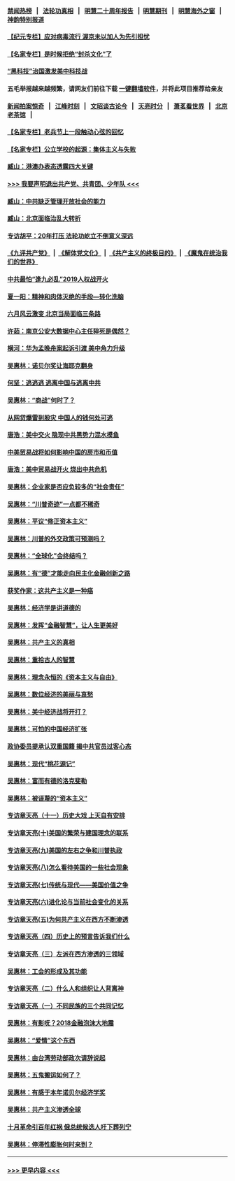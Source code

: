 #### [禁闻热榜](热点新闻.md?=0)  &nbsp;&nbsp;|&nbsp;&nbsp; [法轮功真相](https://github.com/gfw-breaker/truth/blob/master/README.md?=0) &nbsp;&nbsp;|&nbsp;&nbsp; [明慧二十周年报告](https://github.com/gfw-breaker/mh-reports/blob/master/README.md?=0) &nbsp;&nbsp;|&nbsp;&nbsp;[明慧期刊](https://github.com/gfw-breaker/mh-qikan) &nbsp;&nbsp;|&nbsp;&nbsp; [明慧海外之窗](https://github.com/gfw-breaker/mh-news/blob/master/README.md?=0) &nbsp;&nbsp;|&nbsp;&nbsp; [神韵特别报道](https://github.com/gfw-breaker/mh-news/blob/master/shenyun.md?=0)
#### [【纪元专栏】应对病毒流行 渥京未以加人为先引担忧](../pages/nsc423/n11875714.md?t=03061431) 
#### [【名家专栏】是时候拒绝“封杀文化”了](../pages/nsc423/n11814093.md?t=03061431) 
#### [“黑科技”治国激发美中科技战](../pages/nsc423/n11638056.md?t=03061431) 
#### 五毛举报越来越频繁，请网友们前往下载 [一键翻墙软件](https://github.com/gfw-breaker/ssr-accounts)，并将此项目推荐给亲友
#### [新闻拍案惊奇](https://github.com/gfw-breaker/banned-news/blob/master/pages/link4.md) &nbsp;&nbsp;|&nbsp;&nbsp; [江峰时刻](https://github.com/gfw-breaker/banned-news/blob/master/pages/link4.md) &nbsp;&nbsp;|&nbsp;&nbsp; [文昭谈古论今](https://github.com/gfw-breaker/banned-news/blob/master/pages/link4.md) &nbsp;&nbsp;|&nbsp;&nbsp; [天亮时分](https://github.com/gfw-breaker/banned-news/blob/master/pages/link4.md) &nbsp;&nbsp;|&nbsp;&nbsp; [萧茗看世界](https://github.com/gfw-breaker/banned-news/blob/master/pages/link4.md) &nbsp;&nbsp;|&nbsp;&nbsp; [北京老茶馆](https://github.com/gfw-breaker/banned-news/blob/master/pages/link4.md) &nbsp;&nbsp;|&nbsp;&nbsp; 
#### [【名家专栏】老兵节上一段触动心弦的回忆](../pages/nsc423/n11646016.md?t=03061431) 
#### [【名家专栏】公立学校的起源：集体主义与失败](../pages/nsc423/n11601833.md?t=03061431) 
#### [臧山：港澳办表态透露四大关键](../pages/nsc423/n11421628.md?t=03061431) 
#### [>>> 我要声明退出共产党、共青团、少年队 <<<](https://github.com/begood0513/goodnews/blob/master/quit/letter.md) 
#### [臧山：中共缺乏管理开放社会的能力](../pages/nsc423/n11407457.md?t=03061431) 
#### [臧山：北京面临治乱大转折](../pages/nsc423/n11406895.md?t=03061431) 
#### [专访胡平：20年打压 法轮功屹立不倒意义深远](../pages/nsc423/n11398800.md?t=03061431) 
#### [《九评共产党》](https://github.com/begood0513/9ping.md/blob/master/README.md) &nbsp;|&nbsp; [《解体党文化》](../../../../jtdwh.md/blob/master/README.md)  &nbsp;|&nbsp; [《共产主义的终极目的》](../../../../gczydzjmd.md/blob/master/README.md) &nbsp;|&nbsp; [《魔鬼在统治我们的世界》](../../../../mgztzwmdsj.md/blob/master/README.md) 
#### [中共最怕“逢九必乱”2019人权战开火](../pages/nsc423/n11385248.md?t=03061431) 
#### [夏一阳：精神和肉体灭绝的手段—转化洗脑](../pages/nsc423/n11368250.md?t=03061431) 
#### [六月风云激变 北京当局面临三条路](../pages/nsc423/n11313668.md?t=03061431) 
#### [许茹：南京公安大数据中心主任猝死是偶然？](../pages/nsc423/n11064744.md?t=03061431) 
#### [横河：华为孟晚舟案起诉引渡 美中角力升级](../pages/nsc423/n11027230.md?t=03061431) 
#### [吴惠林：诺贝尔奖让海耶克翻身](../pages/nsc423/n10890049.md?t=03061431) 
#### [何坚：逃逃逃 逃离中国与逃离中共](../pages/nsc423/n10592891.md?t=03061431) 
#### [吴惠林：“商战”何时了？](../pages/nsc423/n10573558.md?t=03061431) 
#### [从网贷爆雷到股灾 中国人的钱何处可逃](../pages/nsc423/n10572800.md?t=03061431) 
#### [唐浩：美中交火 隐现中共黑势力混水摸鱼](../pages/nsc423/n10544040.md?t=03061431) 
#### [中美贸易战将如何影响中国的房市和币值](../pages/nsc423/n10543697.md?t=03061431) 
#### [唐浩：美中贸易战开火 烧出中共危机](../pages/nsc423/n10540126.md?t=03061431) 
#### [吴惠林：企业家是否应负较多的“社会责任”](../pages/nsc423/n10535022.md?t=03061431) 
#### [吴惠林：“川普奇迹”一点都不稀奇](../pages/nsc423/n10512808.md?t=03061431) 
#### [吴惠林：平议“修正资本主义”](../pages/nsc423/n10495724.md?t=03061431) 
#### [吴惠林：川普的外交政策可预测吗？](../pages/nsc423/n10462387.md?t=03061431) 
#### [吴惠林：“全球化”会终结吗？](../pages/nsc423/n10452838.md?t=03061431) 
#### [吴惠林：有“德”才能走向民主化金融创新之路](../pages/nsc423/n10432292.md?t=03061431) 
#### [获奖作家：这共产主义是一种癌](../pages/nsc423/n10431541.md?t=03061431) 
#### [吴惠林：经济学是讲道德的](../pages/nsc423/n10398014.md?t=03061431) 
#### [吴惠林：发挥“金融智慧”，让人生更美好](../pages/nsc423/n10375019.md?t=03061431) 
#### [吴惠林：共产主义的真相](../pages/nsc423/n10351394.md?t=03061431) 
#### [吴惠林：重拾古人的智慧](../pages/nsc423/n10337691.md?t=03061431) 
#### [吴惠林：理念永恒的《资本主义与自由》](../pages/nsc423/n10316274.md?t=03061431) 
#### [吴惠林：数位经济的美丽与哀愁](../pages/nsc423/n10292946.md?t=03061431) 
#### [吴惠林：美中经济战将开打？](../pages/nsc423/n10258825.md?t=03061431) 
#### [吴惠林：可怕的中国经济扩张](../pages/nsc423/n10219147.md?t=03061431) 
#### [政协委员提承认双重国籍 揭中共官员过客心态](../pages/nsc423/n10208809.md?t=03061431) 
#### [吴惠林：现代“桃花源记”](../pages/nsc423/n10185234.md?t=03061431) 
#### [吴惠林：富而有德的洛克斐勒](../pages/nsc423/n10142264.md?t=03061431) 
#### [吴惠林：被诬蔑的“资本主义”](../pages/nsc423/n10124816.md?t=03061431) 
#### [专访章天亮（十一）历史大戏 上天自有安排](../pages/nsc423/n10094905.md?t=03061431) 
#### [专访章天亮(十)美国的繁荣与建国理念的联系](../pages/nsc423/n10094899.md?t=03061431) 
#### [专访章天亮(九)美国的左右之争和川普执政](../pages/nsc423/n10094889.md?t=03061431) 
#### [专访章天亮(八)怎么看待美国的一些社会现象](../pages/nsc423/n10094857.md?t=03061431) 
#### [专访章天亮(七)传统与现代——美国价值之争](../pages/nsc423/n10093140.md?t=03061431) 
#### [专访章天亮(六)进化论与当前社会变化的关系](../pages/nsc423/n10092036.md?t=03061431) 
#### [专访章天亮(五)为何共产主义在西方不断渗透](../pages/nsc423/n10083620.md?t=03061431) 
#### [专访章天亮（四）历史上的预言告诉我们什么](../pages/nsc423/n10083606.md?t=03061431) 
#### [专访章天亮（三）左派在西方渗透的三领域](../pages/nsc423/n10081115.md?t=03061431) 
#### [吴惠林：工会的形成及其功能](../pages/nsc423/n10080633.md?t=03061431) 
#### [专访章天亮（二）什么人和组织让人背离神](../pages/nsc423/n10076637.md?t=03061431) 
#### [专访章天亮（一）不同民族的三个共同记忆](../pages/nsc423/n10074188.md?t=03061431) 
#### [吴惠林：有影呒？2018金融泡沫大地震](../pages/nsc423/n10040534.md?t=03061431) 
#### [吴惠林：“爱情”这个东西](../pages/nsc423/n10019423.md?t=03061431) 
#### [吴惠林：由台湾劳动部政次请辞说起](../pages/nsc423/n9979679.md?t=03061431) 
#### [吴惠林：五鬼搬运如何了？](../pages/nsc423/n9925338.md?t=03061431) 
#### [吴惠林：有感于本年诺贝尔经济学奖](../pages/nsc423/n9871883.md?t=03061431) 
#### [吴惠林：共产主义渗透全球](../pages/nsc423/n9812748.md?t=03061431) 
#### [十月革命引百年红祸 俄总统候选人吁下葬列宁](../pages/nsc423/n9810182.md?t=03061431) 
#### [吴惠林：停滞性膨胀何时来到？](../pages/nsc423/n9764136.md?t=03061431) 

----
#### [ >>> 更早内容 <<< ](../indexes/nsc423-earlier.md)
